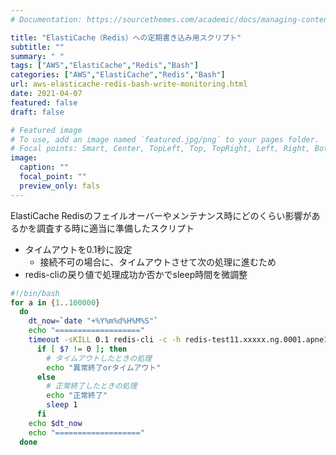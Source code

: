 ```yaml
---
# Documentation: https://sourcethemes.com/academic/docs/managing-content/

title: "ElastiCache（Redis）への定期書き込み用スクリプト"
subtitle: ""
summary: " "
tags: ["AWS","ElastiCache","Redis","Bash"]
categories: ["AWS","ElastiCache","Redis","Bash"]
url: aws-elasticache-redis-bash-write-monitoring.html
date: 2021-04-07
featured: false
draft: false

# Featured image
# To use, add an image named `featured.jpg/png` to your pages folder.
# Focal points: Smart, Center, TopLeft, Top, TopRight, Left, Right, BottomLeft, Bottom, BottomRight.
image:
  caption: ""
  focal_point: ""
  preview_only: fals
---
```




ElastiCache Redisのフェイルオーバーやメンテナンス時にどのくらい影響があるかを調査する時に適当に準備したスクリプト

- タイムアウトを0.1秒に設定
  - 接続不可の場合に、タイムアウトさせて次の処理に進むため
- redis-cliの戻り値で処理成功か否かでsleep時間を微調整

```sh
#!/bin/bash
for a in {1..100000}
  do
    dt_now=`date "+%Y%m%d%H%M%S"`
    echo "==================="
    timeout -sKILL 0.1 redis-cli -c -h redis-test11.xxxxx.ng.0001.apne1.cache.amazonaws.com -p 6379 set $dt_now $a
      if [ $? != 0 ]; then 
        # タイムアウトしたときの処理
        echo "異常終了orタイムアウト"
      else
        # 正常終了したときの処理
        echo "正常終了"
        sleep 1
      fi
    echo $dt_now
    echo "==================="
  done
```







